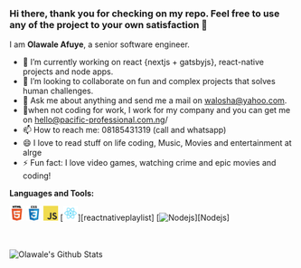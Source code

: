 ### Hi there, thank you for checking on my repo. Feel free to use any of the project to your own satisfaction 👋


I am **Olawale Afuye**, a senior software engineer.

- 🔭 I’m currently working on react {nextjs + gatsbyjs}, react-native projects and node apps.
- 👯 I’m looking to collaborate on fun and complex projects that solves human challenges.
- 💬 Ask me about anything and send me a mail on walosha@yahoo.com.
- 🍍when not coding for work, I work for my company and you can get me on hello@pacific-professional.com.ng/
- 📫 How to reach me: 08185431319 (call and whatsapp)
- 😄 I love to read stuff on life coding, Music, Movies and entertainment at alrge
- ⚡ Fun fact: I love video games, watching crime and epic movies and coding!

**Languages and Tools:**

<code><img alt="HTML5" width="26px" src="https://raw.githubusercontent.com/github/explore/80688e429a7d4ef2fca1e82350fe8e3517d3494d/topics/html/html.png" /></code>
<code><img alt="CSS3" width="26px" src="https://raw.githubusercontent.com/github/explore/80688e429a7d4ef2fca1e82350fe8e3517d3494d/topics/css/css.png" /></code>
<code><img alt="JavaScript" width="26px" src="https://raw.githubusercontent.com/github/explore/80688e429a7d4ef2fca1e82350fe8e3517d3494d/topics/javascript/javascript.png" /></code>
[<img alt="React" width="26px" src="https://raw.githubusercontent.com/github/explore/80688e429a7d4ef2fca1e82350fe8e3517d3494d/topics/react/react.png" />][reactnativeplaylist]
[<img alt="Nodejs" width="26px" src="https://nodejs.org/static/images/logo.svg" />][Nodejs]

<br />
<br />

<img align="left" alt="Olawale's Github Stats" src="https://github-readme-stats.vercel.app/api?username=itzpradip&show_icons=true&hide_border=true" />

[website]: https://www.waleafuye.cf/
[twitter]: https://twitter.com/afuye_dev
[facebook]: https://www.facebook.com/havater
[linkedin]: https://www.linkedin.com/in/afuye-olawale-687130b/

